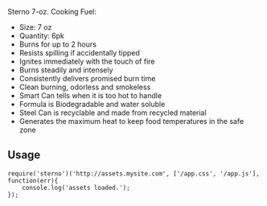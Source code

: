 Sterno 7-oz. Cooking Fuel:

 * Size: 7 oz
 * Quantity: 6pk
 * Burns for up to 2 hours
 * Resists spilling if accidentally tipped
 * Ignites immediately with the touch of fire
 * Burns steadily and intensely
 * Consistently delivers promised burn time
 * Clean burning, odorless and smokeless
 * Smart Can tells when it is too hot to handle
 * Formula is Biodegradable and water soluble
 * Steel Can is recyclable and made from recycled material
 * Generates the maximum heat to keep food temperatures in the safe zone


## Usage

    require('sterno')('http://assets.mysite.com', ['/app.css', '/app.js'], function(err){
        console.log('assets loaded.');
    });
